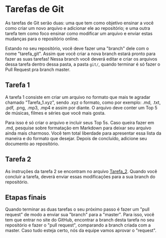 # Tarefas de Git

As tarefas de Git serão duas: uma que tem como objetivo ensinar a você como criar um novo arquivo e adicionar ele ao repositório; e uma outra tarefa tem como foco ensinar como modificar um arquivo e enviar estas mudanças para o repositório online.

Estando no seu repositório, você deve fazer uma "branch" dele com o nome "tarefa_git". Assim que você criar a nova branch estará pronto para fazer as suas tarefas! Nessa branch você deverá editar e criar os arquivos dessa tarefa dentro dessa pasta, a pasta `git/`, quando terminar é só fazer o Pull Request pra branch master.

## Tarefa 1

A tarefa 1 consiste em criar um arquivo no formato que mais te agradar chamado "Tarefa_1.xyz", sendo .xyz o formato, como por exemplo: .md, .txt, .pdf, .png, .mp3, .mp4 e assim por diante. O arquivo deve conter um Top 5 de músicas, filmes e séries que você mais gosta.

Para isso é só criar o arquivo e incluir seus Top 5s. Caso queira fazer em .md, pesquise sobre formatação em Markdown para deixar seu arquivo ainda mais charmoso. Você tem total liberdade para apresentar essa lista da maneira e do formato que desejar. Depois de concluído, adicione seu documento ao repositório.


## Tarefa 2

As instruções da tarefa 2 se encontram no arquivo [Tarefa_2](./Tarefa_2.md). Quando você concluir a tarefa, deverá enviar essas modificações para a sua branch do repositório.

## Etapas finais

Quando terminar as duas tarefas o seu próximo passo é fazer um "pull request" de modo a enviar sua "branch" para a "master". Para isso, você tem que entrar no site do GitHub, encontrar a branch desta tarefa no seu repositório e fazer o "pull request", comparando a branch criada com a master. Caso tudo esteja certo, nós da equipe vamos aprovar o "request".